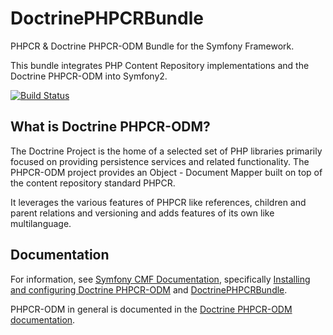 # DoctrinePHPCRBundle

PHPCR & Doctrine PHPCR-ODM Bundle for the Symfony Framework.

This bundle integrates PHP Content Repository implementations and the Doctrine PHPCR-ODM into Symfony2.

[![Build Status](https://secure.travis-ci.org/doctrine/DoctrinePHPCRBundle.png?branch=1.0)](http://travis-ci.org/doctrine/DoctrinePHPCRBundle)

## What is Doctrine PHPCR-ODM?

The Doctrine Project is the home of a selected set of PHP libraries primarily focused on providing persistence
services and related functionality. The PHPCR-ODM project provides an Object - Document Mapper built on top of
the content repository standard PHPCR.

It leverages the various features of PHPCR like references, children and parent relations and versioning and
adds features of its own like multilanguage.

## Documentation

For information, see [Symfony CMF Documentation](http://symfony.com/doc/master/cmf/index.html),
specifically [Installing and configuring Doctrine PHPCR-ODM](http://symfony.com/doc/master/cmf/cookbook/installing_configuring_doctrine_phpcr_odm.html)
and [DoctrinePHPCRBundle](http://symfony.com/doc/master/cmf/bundles/phpcr_odm.html).

PHPCR-ODM in general is documented in the [Doctrine PHPCR-ODM documentation](http://docs.doctrine-project.org/projects/doctrine-phpcr-odm/en/latest/).
